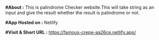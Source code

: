 **#About :**
This is palindrome Checker website.This will take string as an input and give the result whether the result is palindrome or not.

**#App Hosted on :**
 Netlify

**#Visit & Short URL :**
https://famous-crepe-aa26ce.netlify.app/
